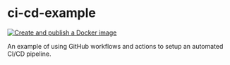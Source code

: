# ci-cd-example

[![Create and publish a Docker image](https://github.com/OscarLigthart/ci-cd-example/actions/workflows/docker-build-push.yaml/badge.svg)](https://github.com/OscarLigthart/ci-cd-example/actions/workflows/docker-build-push.yaml)

An example of using GitHub workflows and actions to setup an automated CI/CD pipeline.
